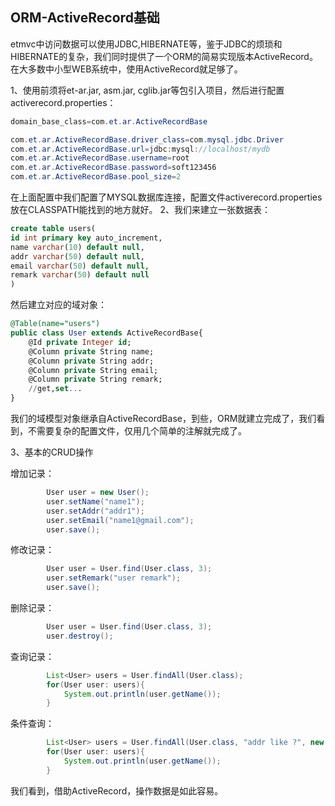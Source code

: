 ## ORM-ActiveRecord基础

etmvc中访问数据可以使用JDBC,HIBERNATE等，鉴于JDBC的烦琐和HIBERNATE的复杂，我们同时提供了一个ORM的简易实现版本ActiveRecord。在大多数中小型WEB系统中，使用ActiveRecord就足够了。

1、使用前须将et-ar.jar, asm.jar, cglib.jar等包引入项目，然后进行配置activerecord.properties：

```java
domain_base_class=com.et.ar.ActiveRecordBase

com.et.ar.ActiveRecordBase.driver_class=com.mysql.jdbc.Driver
com.et.ar.ActiveRecordBase.url=jdbc:mysql://localhost/mydb
com.et.ar.ActiveRecordBase.username=root
com.et.ar.ActiveRecordBase.password=soft123456
com.et.ar.ActiveRecordBase.pool_size=2
```
在上面配置中我们配置了MYSQL数据库连接，配置文件activerecord.properties放在CLASSPATH能找到的地方就好。
2、我们来建立一张数据表：
```sql
create table users(
id int primary key auto_increment,
name varchar(10) default null,
addr varchar(50) default null,
email varchar(50) default null,
remark varchar(50) default null
)
```

然后建立对应的域对象：

```sql
@Table(name="users")
public class User extends ActiveRecordBase{
    @Id private Integer id;
    @Column private String name;
    @Column private String addr;
    @Column private String email;
    @Column private String remark;
    //get,set...
}
```
我们的域模型对象继承自ActiveRecordBase，到些，ORM就建立完成了，我们看到，不需要复杂的配置文件，仅用几个简单的注解就完成了。

3、基本的CRUD操作

增加记录：
```java
        User user = new User();
        user.setName("name1");
        user.setAddr("addr1");
        user.setEmail("name1@gmail.com");
        user.save();
```
修改记录：
```java
        User user = User.find(User.class, 3);
        user.setRemark("user remark");
        user.save();
```

删除记录：

```java
        User user = User.find(User.class, 3);
        user.destroy();
```

查询记录：
```java
        List<User> users = User.findAll(User.class);
        for(User user: users){
            System.out.println(user.getName());
        }
```

条件查询：
```java
        List<User> users = User.findAll(User.class, "addr like ?", new Object[]{"%百花路%"});
        for(User user: users){
            System.out.println(user.getName());
        }
```
我们看到，借助ActiveRecord，操作数据是如此容易。
